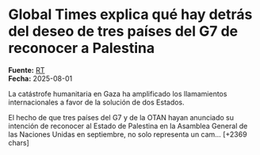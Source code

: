 # Global Times explica qué hay detrás del deseo de tres países del G7 de reconocer a Palestina

**Fuente:** [RT](https://actualidad.rt.com/actualidad/559786-global-times-explica-paises-reconocen-palestina)  
**Fecha:** 2025-08-01

La catástrofe humanitaria en Gaza ha amplificado los llamamientos internacionales a favor de la solución de dos Estados.

El hecho de que tres países del G7 y de la OTAN hayan anunciado su intención de reconocer al Estado de Palestina en la Asamblea General de las Naciones Unidas en septiembre, no solo representa un cam… [+2369 chars]
